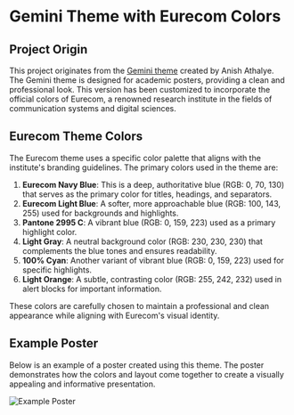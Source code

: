 # Gemini Theme with Eurecom Colors

## Project Origin
This project originates from the [Gemini theme](https://github.com/anishathalye/gemini) created by Anish Athalye. The Gemini theme is designed for academic posters, providing a clean and professional look. This version has been customized to incorporate the official colors of Eurecom, a renowned research institute in the fields of communication systems and digital sciences.

## Eurecom Theme Colors
The Eurecom theme uses a specific color palette that aligns with the institute's branding guidelines. The primary colors used in the theme are:

1. **Eurecom Navy Blue**: This is a deep, authoritative blue (RGB: 0, 70, 130) that serves as the primary color for titles, headings, and separators.
2. **Eurecom Light Blue**: A softer, more approachable blue (RGB: 100, 143, 255) used for backgrounds and highlights.
3. **Pantone 2995 C**: A vibrant blue (RGB: 0, 159, 223) used as a primary highlight color.
4. **Light Gray**: A neutral background color (RGB: 230, 230, 230) that complements the blue tones and ensures readability.
5. **100% Cyan**: Another variant of vibrant blue (RGB: 0, 159, 223) used for specific highlights.
6. **Light Orange**: A subtle, contrasting color (RGB: 255, 242, 232) used in alert blocks for important information.

These colors are carefully chosen to maintain a professional and clean appearance while aligning with Eurecom's visual identity.

## Example Poster
Below is an example of a poster created using this theme. The poster demonstrates how the colors and layout come together to create a visually appealing and informative presentation.

![Example Poster](poster.png)
